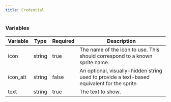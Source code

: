 ```yaml
---
title: Credential
---
```


### Variables
| Variable    | Type   | Required | Description                                                                                 |
|-------------|--------|----------|---------------------------------------------------------------------------------------------|
| icon        | string | true     | The name of the icon to use.  This should correspond to a known sprite name.                |
| icon_alt    | string | false    | An optional, visually-hidden string used to provide a text-based equivalent for the sprite. |
| text        | string | true     | The text to show.                                                                           |
